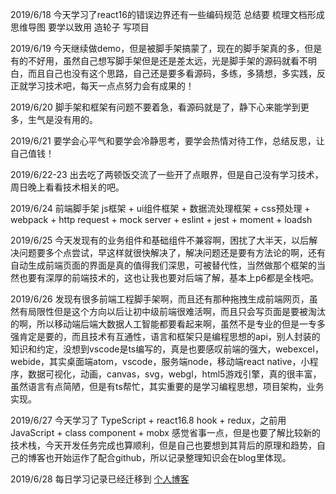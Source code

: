 2019/6/18 今天学习了react16的错误边界还有一些编码规范 总结要 梳理文档形成思维导图 要学以致用 造轮子 写项目

2019/6/19 今天继续做demo，但是被脚手架搞蒙了，现在的脚手架真的多，但是有的不好用，虽然自己想写脚手架但是还是差太远，光是脚手架的源码就看不明白，而且自己也没有这个思路，自己还是要多看源码，多练，多猜想，多实践，反正就学习技术吧，每天一点点努力会有成果的！

2019/6/20 脚手架和框架有问题不要着急，看源码就是了，静下心来能学到更多，生气是没有用的。

2019/6/21 要学会心平气和要学会冷静思考，要学会热情对待工作，总结反思，让自己值钱！

2019/6/22-23 出去吃了两顿饭交流了一些开了点眼界，但是自己没有学习技术，周日晚上看看技术相关的吧。

2019/6/24 前端脚手架 js框架 + ui组件框架 + 数据流处理框架 + css预处理 + webpack + http request + mock server + eslint + jest + moment + loadsh

2019/6/25 今天发现有的业务组件和基础组件不兼容啊，困扰了大半天，以后解决问题要多个点尝试，早这样就很快解决了，解决问题还是要有方法论的啊，还有自动生成前端页面的界面是真的值得我们深思，可被替代性，当然做那个框架的当然也要有深厚的前端技术的，这也让我也要对后端了解，基本上p6都是全栈吧。

2019/6/26 发现有很多前端工程脚手架啊，而且还有那种拖拽生成前端网页，虽然有局限性但是这个方向以后让初中级前端很难活啊，而且只会写页面是要被淘汰的啊，所以移动端后端大数据人工智能都要看起来啊，虽然不是专业的但是一专多强肯定是要的，而且技术有互通性，语言和框架只是编程思想的api，别人封装的知识和约定，没想到vscode是ts编写的，真是也要感叹前端的强大，webexcel，webide，其实桌面端atom，vscode，服务端node，移动端react native，小程序，数据可视化，动画，canvas，svg，webgl，html5游戏引擎，真的很丰富，虽然语言有点简陋，但是有ts帮忙，其实重要的是学习编程思想，项目架构，业务实现。

2019/6/27 今天学习了 TypeScript + react16.8 hook + redux，之前用 JavaScript + class component + mobx 感觉省事一点，但是也要了解比较新的技术栈，今天开发任务完成也算顺利，但是自己也要想到其背后的原理和趋势，自己的博客也开始运作了配合github，所以记录整理知识会在blog里体现。

2019/6/28 每日学习记录已经迁移到 [个人博客](https://wangyue1994.github.io)
